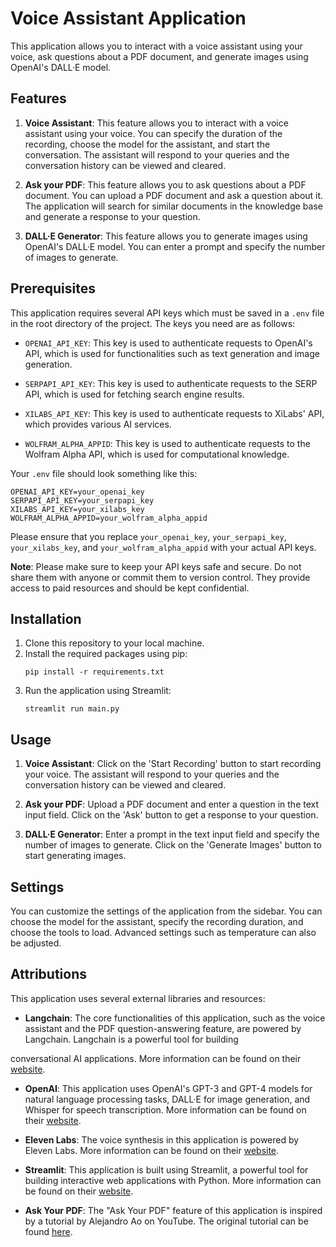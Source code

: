 # Voice Assistant Application

This application allows you to interact with a voice assistant using your voice, ask questions about a PDF document, and generate images using OpenAI's DALL·E model. 

## Features

1. **Voice Assistant**: This feature allows you to interact with a voice assistant using your voice. You can specify the duration of the recording, choose the model for the assistant, and start the conversation. The assistant will respond to your queries and the conversation history can be viewed and cleared.

2. **Ask your PDF**: This feature allows you to ask questions about a PDF document. You can upload a PDF document and ask a question about it. The application will search for similar documents in the knowledge base and generate a response to your question.

3. **DALL·E Generator**: This feature allows you to generate images using OpenAI's DALL·E model. You can enter a prompt and specify the number of images to generate.

## Prerequisites

This application requires several API keys which must be saved in a `.env` file in the root directory of the project. The keys you need are as follows:

- `OPENAI_API_KEY`: This key is used to authenticate requests to OpenAI's API, which is used for functionalities such as text generation and image generation.

- `SERPAPI_API_KEY`: This key is used to authenticate requests to the SERP API, which is used for fetching search engine results.

- `XILABS_API_KEY`: This key is used to authenticate requests to XiLabs' API, which provides various AI services.

- `WOLFRAM_ALPHA_APPID`: This key is used to authenticate requests to the Wolfram Alpha API, which is used for computational knowledge.

Your `.env` file should look something like this:

```
OPENAI_API_KEY=your_openai_key
SERPAPI_API_KEY=your_serpapi_key
XILABS_API_KEY=your_xilabs_key
WOLFRAM_ALPHA_APPID=your_wolfram_alpha_appid
```

Please ensure that you replace `your_openai_key`, `your_serpapi_key`, `your_xilabs_key`, and `your_wolfram_alpha_appid` with your actual API keys.

**Note**: Please make sure to keep your API keys safe and secure. Do not share them with anyone or commit them to version control. They provide access to paid resources and should be kept confidential.

## Installation

1. Clone this repository to your local machine.
2. Install the required packages using pip:
    ```
    pip install -r requirements.txt
    ```
3. Run the application using Streamlit:
    ```
    streamlit run main.py
    ```

## Usage

1. **Voice Assistant**: Click on the 'Start Recording' button to start recording your voice. The assistant will respond to your queries and the conversation history can be viewed and cleared.

2. **Ask your PDF**: Upload a PDF document and enter a question in the text input field. Click on the 'Ask' button to get a response to your question.

3. **DALL·E Generator**: Enter a prompt in the text input field and specify the number of images to generate. Click on the 'Generate Images' button to start generating images.

## Settings

You can customize the settings of the application from the sidebar. You can choose the model for the assistant, specify the recording duration, and choose the tools to load. Advanced settings such as temperature can also be adjusted.

## Attributions

This application uses several external libraries and resources:

- **Langchain**: The core functionalities of this application, such as the voice assistant and the PDF question-answering feature, are powered by Langchain. Langchain is a powerful tool for building

 conversational AI applications. More information can be found on their [website](https://www.langchain.com/).

- **OpenAI**: This application uses OpenAI's GPT-3 and GPT-4 models for natural language processing tasks, DALL·E for image generation, and Whisper for speech transcription. More information can be found on their [website](https://www.openai.com/).

- **Eleven Labs**: The voice synthesis in this application is powered by Eleven Labs. More information can be found on their [website](https://beta.elevenlabs.io/).

- **Streamlit**: This application is built using Streamlit, a powerful tool for building interactive web applications with Python. More information can be found on their [website](https://www.streamlit.com/).

- **Ask Your PDF**: The "Ask Your PDF" feature of this application is inspired by a tutorial by Alejandro Ao on YouTube. The original tutorial can be found [here](https://www.youtube.com/watch?v=wUAUdEw5oxM).
